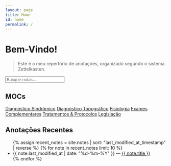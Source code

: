 ```yaml
---
layout: page
title: Home
id: home
permalink: /
---
```


# Bem-Vindo!

> Este é o meu repertório de anotações, organizado segundo o sistema Zettelkasten.

<!-- Search Bar -->
<div class = "search-container">
  <input
    type="text"
    id="search-bar"
    placeholder="Busque notas..."
    onkeyup="searchNotes()"/>
  <ul id="search-results"> </ul>
</div>

## MOCs
<div class="areas-grid">
  <a href="moc-dx-sindromico/" class="area-card">Diagnóstico Sindrômico</a>
  <a href="moc-dx-topografico/" class="area-card">Diagnóstico Topográfico</a>
  <a href="moc-fisiologia/" class="area-card">Fisiologia</a>
  <a href="moc-exames/" class="area-card">Exames Complementares</a>
  <a href="moc-tratamentos/" class="area-card">Tratamentos & Protocolos</a>
  <a href="moc-legislacao/" class="area-card">Legislação</a>
</div>

## Anotações Recentes
<ul class="recent-notes">
  {% assign recent_notes = site.notes | sort: "last_modified_at_timestamp" | reverse %}
  {% for note in recent_notes limit: 10 %}
    <li>
      {{ note.last_modified_at | date: "%d-%m-%Y" }} — <a class="internal-link" href="{{ site.baseurl }}{{ note.url }}">{{ note.title }}</a>
    </li>
  {% endfor %}
</ul>

<!-- Dynamically Generated Notes Array -->
<script>
  const notes = [
    {% for note in site.notes %}
      { title: "{{ note.title | escape }}", url: "{{ note.url | relative_url }}" },
    {% endfor %}
  ];

  function searchNotes() {
    const query = document.getElementById("search-bar").value.toLowerCase();
    const resultsContainer = document.getElementById("search-results");
    resultsContainer.innerHTML = ""; // Clear previous results

    if (!query.trim()) {
      resultsContainer.style.display = "none";
      return;
    }

    const filtered = notes.filter(n => n.title.toLowerCase().includes(query));
    resultsContainer.style.display = "block";
    if (filtered.length) {
      filtered.forEach(n => {
        const li = document.createElement("li");
        li.innerHTML = `<a href="${n.url}">${n.title}</a>`;
        resultsContainer.appendChild(li);
      });
    } else {
      const li = document.createElement("li");
      li.textContent = "Nenhum resultado encontrado";
      resultsContainer.appendChild(li);
    }
  }

  document.addEventListener("click", e => {
    const sb = document.getElementById("search-bar");
    const res = document.getElementById("search-results");
    if (!sb.contains(e.target) && !res.contains(e.target)) {
      res.style.display = "none";
    }
  });
</script>